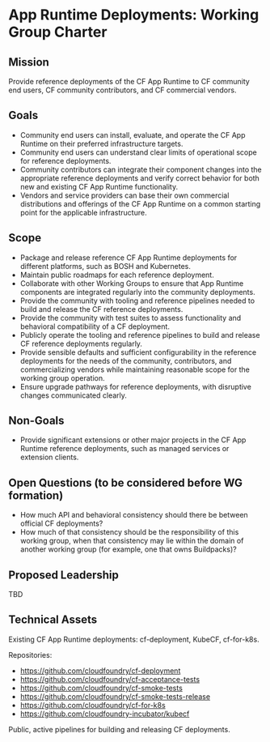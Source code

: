 # App Runtime Deployments: Working Group Charter

## Mission

Provide reference deployments of the CF App Runtime to CF community end users, CF community contributors, and CF commercial vendors.


## Goals

- Community end users can install, evaluate, and operate the CF App Runtime on their preferred infrastructure targets.
- Community end users can understand clear limits of operational scope for reference deployments.
- Community contributors can integrate their component changes into the appropriate reference deployments and verify correct behavior for both new and existing CF App Runtime functionality.
- Vendors and service providers can base their own commercial distributions and offerings of the CF App Runtime on a common starting point for the applicable infrastructure.


## Scope

- Package and release reference CF App Runtime deployments for different platforms, such as BOSH and Kubernetes.
- Maintain public roadmaps for each reference deployment.
- Collaborate with other Working Groups to ensure that App Runtime components are integrated regularly into the community deployments.
- Provide the community with tooling and reference pipelines needed to build and release the CF reference deployments.
- Provide the community with test suites to assess functionality and behavioral compatibility of a CF deployment.
- Publicly operate the tooling and reference pipelines to build and release CF reference deployments regularly.
- Provide sensible defaults and sufficient configurability in the reference deployments for the needs of the community, contributors, and commercializing vendors while maintaining reasonable scope for the working group operation.
- Ensure upgrade pathways for reference deployments, with disruptive changes communicated clearly.


## Non-Goals

- Provide significant extensions or other major projects in the CF App Runtime reference deployments, such as managed services or extension clients.


## Open Questions (to be considered before WG formation)

- How much API and behavioral consistency should there be between official CF deployments?
- How much of that consistency should be the responsibility of this working group, when that consistency may lie within the domain of another working group (for example, one that owns Buildpacks)?


## Proposed Leadership

TBD


## Technical Assets

Existing CF App Runtime deployments: cf-deployment, KubeCF, cf-for-k8s.

Repositories:
- https://github.com/cloudfoundry/cf-deployment
- https://github.com/cloudfoundry/cf-acceptance-tests
- https://github.com/cloudfoundry/cf-smoke-tests
- https://github.com/cloudfoundry/cf-smoke-tests-release
- https://github.com/cloudfoundry/cf-for-k8s
- https://github.com/cloudfoundry-incubator/kubecf

Public, active pipelines for building and releasing CF deployments.


